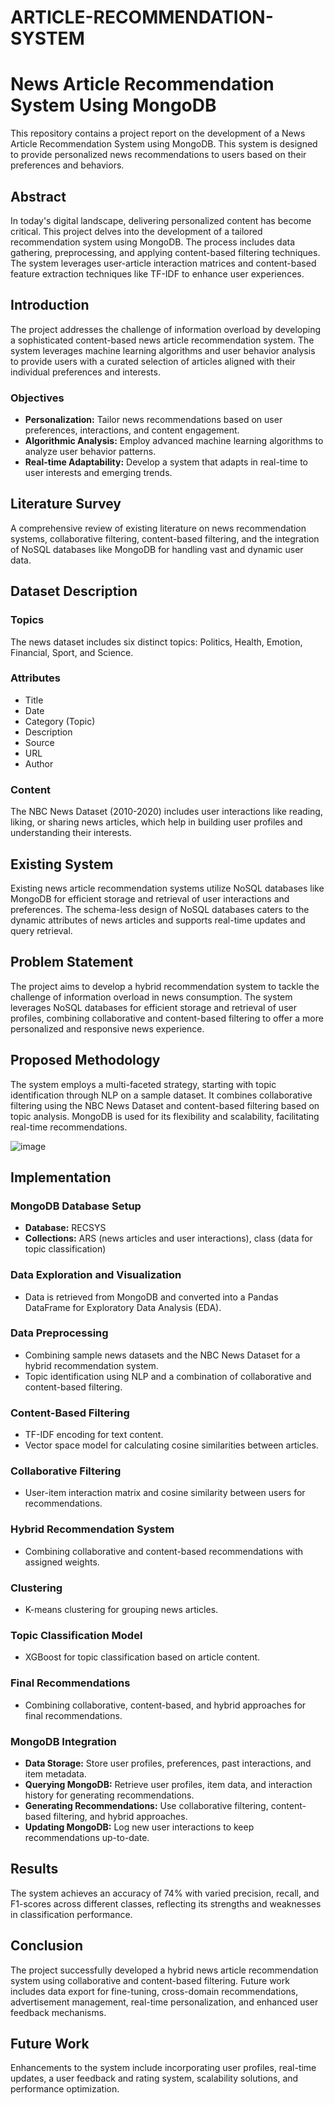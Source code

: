 # ARTICLE-RECOMMENDATION-SYSTEM

# News Article Recommendation System Using MongoDB

This repository contains a project report on the development of a News Article Recommendation System using MongoDB. This system is designed to provide personalized news recommendations to users based on their preferences and behaviors.


## Abstract

In today's digital landscape, delivering personalized content has become critical. This project delves into the development of a tailored recommendation system using MongoDB. The process includes data gathering, preprocessing, and applying content-based filtering techniques. The system leverages user-article interaction matrices and content-based feature extraction techniques like TF-IDF to enhance user experiences.

## Introduction

The project addresses the challenge of information overload by developing a sophisticated content-based news article recommendation system. The system leverages machine learning algorithms and user behavior analysis to provide users with a curated selection of articles aligned with their individual preferences and interests.

### Objectives

- **Personalization:** Tailor news recommendations based on user preferences, interactions, and content engagement.
- **Algorithmic Analysis:** Employ advanced machine learning algorithms to analyze user behavior patterns.
- **Real-time Adaptability:** Develop a system that adapts in real-time to user interests and emerging trends.

## Literature Survey

A comprehensive review of existing literature on news recommendation systems, collaborative filtering, content-based filtering, and the integration of NoSQL databases like MongoDB for handling vast and dynamic user data.

## Dataset Description

### Topics

The news dataset includes six distinct topics: Politics, Health, Emotion, Financial, Sport, and Science.

### Attributes

- Title
- Date
- Category (Topic)
- Description
- Source
- URL
- Author

### Content

The NBC News Dataset (2010-2020) includes user interactions like reading, liking, or sharing news articles, which help in building user profiles and understanding their interests.

## Existing System

Existing news article recommendation systems utilize NoSQL databases like MongoDB for efficient storage and retrieval of user interactions and preferences. The schema-less design of NoSQL databases caters to the dynamic attributes of news articles and supports real-time updates and query retrieval.

## Problem Statement

The project aims to develop a hybrid recommendation system to tackle the challenge of information overload in news consumption. The system leverages NoSQL databases for efficient storage and retrieval of user profiles, combining collaborative and content-based filtering to offer a more personalized and responsive news experience.

## Proposed Methodology

The system employs a multi-faceted strategy, starting with topic identification through NLP on a sample dataset. It combines collaborative filtering using the NBC News Dataset and content-based filtering based on topic analysis. MongoDB is used for its flexibility and scalability, facilitating real-time recommendations.

![image](https://github.com/user-attachments/assets/c79e6ecf-1886-4139-8de0-841e36de36cf)

## Implementation

### MongoDB Database Setup

- **Database:** RECSYS
- **Collections:** ARS (news articles and user interactions), class (data for topic classification)

### Data Exploration and Visualization

- Data is retrieved from MongoDB and converted into a Pandas DataFrame for Exploratory Data Analysis (EDA).

### Data Preprocessing

- Combining sample news datasets and the NBC News Dataset for a hybrid recommendation system.
- Topic identification using NLP and a combination of collaborative and content-based filtering.

### Content-Based Filtering

- TF-IDF encoding for text content.
- Vector space model for calculating cosine similarities between articles.

### Collaborative Filtering

- User-item interaction matrix and cosine similarity between users for recommendations.

### Hybrid Recommendation System

- Combining collaborative and content-based recommendations with assigned weights.

### Clustering

- K-means clustering for grouping news articles.

### Topic Classification Model

- XGBoost for topic classification based on article content.

### Final Recommendations

- Combining collaborative, content-based, and hybrid approaches for final recommendations.

### MongoDB Integration

- **Data Storage:** Store user profiles, preferences, past interactions, and item metadata.
- **Querying MongoDB:** Retrieve user profiles, item data, and interaction history for generating recommendations.
- **Generating Recommendations:** Use collaborative filtering, content-based filtering, and hybrid approaches.
- **Updating MongoDB:** Log new user interactions to keep recommendations up-to-date.

## Results

The system achieves an accuracy of 74% with varied precision, recall, and F1-scores across different classes, reflecting its strengths and weaknesses in classification performance.

## Conclusion

The project successfully developed a hybrid news article recommendation system using collaborative and content-based filtering. Future work includes data export for fine-tuning, cross-domain recommendations, advertisement management, real-time personalization, and enhanced user feedback mechanisms.

## Future Work

Enhancements to the system include incorporating user profiles, real-time updates, a user feedback and rating system, scalability solutions, and performance optimization.
